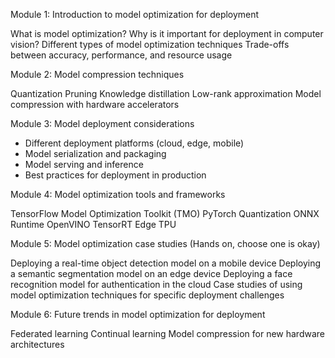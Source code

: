 Module 1: Introduction to model optimization for deployment

What is model optimization?
Why is it important for deployment in computer vision?
Different types of model optimization techniques
Trade-offs between accuracy, performance, and resource usage


Module 2: Model compression techniques

Quantization
Pruning
Knowledge distillation
Low-rank approximation
Model compression with hardware accelerators


Module 3: Model deployment considerations

- Different deployment platforms (cloud, edge, mobile)
- Model serialization and packaging
- Model serving and inference
- Best practices for deployment in production


Module 4: Model optimization tools and frameworks

TensorFlow Model Optimization Toolkit (TMO)
PyTorch Quantization
ONNX Runtime
OpenVINO
TensorRT
Edge TPU


Module 5: Model optimization case studies (Hands on, choose one is okay)

Deploying a real-time object detection model on a mobile device
Deploying a semantic segmentation model on an edge device
Deploying a face recognition model for authentication in the cloud
Case studies of using model optimization techniques for specific deployment challenges


Module 6: Future trends in model optimization for deployment

Federated learning
Continual learning
Model compression for new hardware architectures
